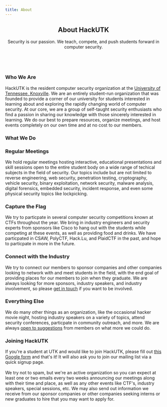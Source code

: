```yaml
---
title: About
---
```


<section id="main" class="container">
<header>
	<h2>About HackUTK</h2>
	<p>Security is our passion. We teach, compete, and push students forward in computer security.</p>
</header>
<div class="box">
	<span class="image featured"><img src="/images/carousel/members.jpg" alt="" /></span>
	<h3>Who We Are</h3>
	<p>HackUTK is the resident computer security organization at the <a href="https://www.utk.edu" target="_blank">University of Tennessee, Knoxville</a>. We are an entirely student-run organization that was founded to provide a corner of our university for students interested in learning about and exploring the rapidly changing world of computer security. At our core, we are a group of self-taught security enthusiasts who find a passion in sharing our knowledge with those sincerely interested in learning. We do our best to prepare resources, organize meetings, and host events completely on our own time and at no cost to our members.</p>
	<h3 class="centered">What We Do</h3>
	<div class="row">
			<div class="6u 12u(mobilep)">
					<h3 class="centered">Regular Meetings</h3>
					<p>We hold regular meetings hosting interactive, educational presentations and skill sessions open to the entire student body on a wide range of techical subjects in the field of security. Our topics include but are not limited to reverse engineering, web security, penetration testing, cryptography, vehicle security, binary exploitation, network security, malware analysis, digital forensics, embedded security, incident response, and even some physical security topics like lockpicking.</p>
			</div>
			<div class="6u 12u(mobilep)">
					<h3 class="centered">Capture the Flag</h3>
					<p>We try to particpate in several computer security competitions known at CTFs throughout the year. We bring in industry engineers and security experts from sponsors like Cisco to hang out with the students while competing at these events, as well as providing food and drinks. We have particpated in CSAW, PolyCTF, Hack.Lu, and PlaidCTF in the past, and hope to particpate in more in the future.</p>
			</div>
	</div>
	<div class="row">
			<div class="6u 12u(mobilep)">
					<h3 class="centered">Connect with the Industry</h3>
					<p>We try to connect our members to sponsor companies and other companies looking to network with and meet students in the field, with the end goal of providing places for our members to join when they graduate. We are always looking for more sponsors, industry speakers, and industry involvement, so please <a href="mailto:hackutk@gmail.com">get in touch</a> if you want to be involved.</p>
			</div>
			<div class="6u 12u(mobilep)">
					<h3 class="centered">Everything Else</h3>
					<p>We do many other things as an organization, like the occasional hacker movie night, hosting industry speakers on a variety of topics, attend security conferences, particpate in community outreach, and more. We are always <a href="contact.html">open to suggestions</a> from members on what more we could do.</p>
			</div>
	</div>
	<h3>Joining HackUTK</h3>
	<p>If you're a student at UTK and would like to join HackUTK, please fill out <a href="/signup">this
	Google form</a> and that's it! It will also ask you to join our mailing list via a quick signup page.
			<br>
			<br> We try not to spam, but we're an active organization so you can expect at least one or two emails every two weeks announcing our meetings along with their time and place, as well as any other events like CTF's, industry speakers, special sessions, etc. We may also send out information we receive from our sponsor companies or other companies seeking interns or new graduates to hire that you may want to apply for.</p>
</div>
</section>
